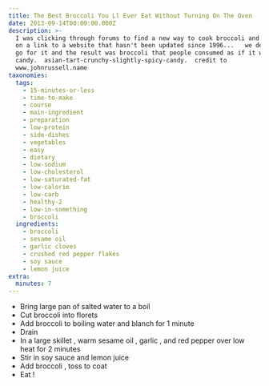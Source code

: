 ```yaml
---
title: The Best Broccoli You Ll Ever Eat Without Turning On The Oven
date: 2013-09-14T00:00:00.000Z
description: >-
  I was clicking through forums to find a new way to cook broccoli and stumbled
  on a link to a website that hasn't been updated since 1996...   we decided to
  go for it and the result was broccoli that people consumed as if it was
  candy.  asian-tart-crunchy-slightly-spicy-candy.  credit to
  www.johnrussell.name
taxonomies:
  tags:
    - 15-minutes-or-less
    - time-to-make
    - course
    - main-ingredient
    - preparation
    - low-protein
    - side-dishes
    - vegetables
    - easy
    - dietary
    - low-sodium
    - low-cholesterol
    - low-saturated-fat
    - low-calorie
    - low-carb
    - healthy-2
    - low-in-something
    - broccoli
  ingredients:
    - broccoli
    - sesame oil
    - garlic cloves
    - crushed red pepper flakes
    - soy sauce
    - lemon juice
extra:
  minutes: 7
---
```

 - Bring large pan of salted water to a boil
 - Cut broccoli into florets
 - Add broccoli to boiling water and blanch for 1 minute
 - Drain
 - In a large skillet , warm sesame oil , garlic , and red pepper over low heat for 2 minutes
 - Stir in soy sauce and lemon juice
 - Add broccoli , toss to coat
 - Eat !
